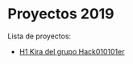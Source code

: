 

# Proyectos 2019 

Lista de proyectos: 

- [H1 Kira del grupo Hack010101er](https://github.com/Hack010101er/storytelling/blob/master/2019/H1.md)
